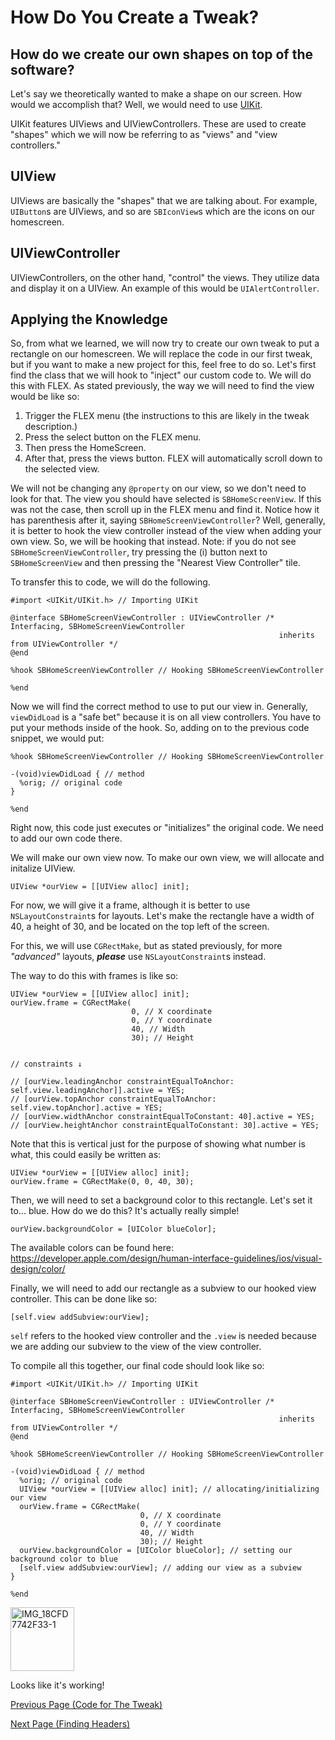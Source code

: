 # How Do You Create a Tweak?

## How do we create our own shapes on top of the software?

Let's say we theoretically wanted to make a shape on our screen. How would we accomplish that? Well, we would need to use <a href="https://developer.apple.com/documentation/uikit?language=objc">UIKit</a>. 

UIKit features UIViews and UIViewControllers. These are used to create "shapes" which we will now be referring to as "views" and "view controllers."

## UIView
UIViews are basically the "shapes" that we are talking about. For example, `UIButton`s are UIViews, and so are `SBIconView`s which are the icons on our homescreen.

## UIViewController
UIViewControllers, on the other hand, "control" the views. They utilize data and display it on a UIView. An example of this would be `UIAlertController`.  

## Applying the Knowledge

So, from what we learned, we will now try to create our own tweak to put a rectangle on our homescreen. We will replace the code in our first tweak, but if you want to make a new project for this, feel free to do so. Let's first find the class that we will hook to "inject" our custom code to. We will do this with FLEX. As stated previously, the way we will need to find the view would be like so:

1. Trigger the FLEX menu (the instructions to this are likely in the tweak description.)
2. Press the select button on the FLEX menu.
3. Then press the HomeScreen.
4. After that, press the views button. FLEX will automatically scroll down to the selected view.

We will not be changing any `@property` on our view, so we don't need to look for that. The view you should have selected is `SBHomeScreenView`. If this was not the case, then scroll up in the FLEX menu and find it. Notice how it has parenthesis after it, saying `SBHomeScreenViewController`? Well, generally, it is better to hook the view controller instead of the view when adding your own view. So, we will be hooking that instead. 
Note: if you do not see `SBHomeScreenViewController`, try pressing the (i) button next to `SBHomeScreenView` and then pressing the "Nearest View Controller" tile.

To transfer this to code, we will do the following.

```objc
#import <UIKit/UIKit.h> // Importing UIKit

@interface SBHomeScreenViewController : UIViewController /* Interfacing, SBHomeScreenViewController
                                                            inherits from UIViewController */
@end

%hook SBHomeScreenViewController // Hooking SBHomeScreenViewController

%end
```

Now we will find the correct method to use to put our view in. Generally, `viewDidLoad` is a "safe bet" because it is on all view controllers. You have to put your methods inside of the hook. So, adding on to the previous code snippet, we would put:

```objc
%hook SBHomeScreenViewController // Hooking SBHomeScreenViewController

-(void)viewDidLoad { // method
  %orig; // original code
}

%end
```

Right now, this code just executes or "initializes" the original code. We need to add our own code there.

We will make our own view now. To make our own view, we will allocate and initalize UIView.

```objc
UIView *ourView = [[UIView alloc] init];
```

For now, we will give it a frame, although it is better to use `NSLayoutConstraint`s for layouts. Let's make the rectangle have a width of 40, a height of 30, and be located on the top left of the screen.

For this, we will use `CGRectMake`, but as stated previously, for more *"advanced"* layouts, ***please*** use `NSLayoutConstraint`s instead.

The way to do this with frames is like so:

```objc
UIView *ourView = [[UIView alloc] init];
ourView.frame = CGRectMake(
                           0, // X coordinate 
                           0, // Y coordinate
                           40, // Width
                           30); // Height


// constraints ↓

// [ourView.leadingAnchor constraintEqualToAnchor: self.view.leadingAnchor]].active = YES;
// [ourView.topAnchor constraintEqualToAnchor: self.view.topAnchor].active = YES;
// [ourView.widthAnchor constraintEqualToConstant: 40].active = YES;
// [ourView.heightAnchor constraintEqualToConstant: 30].active = YES;
```

Note that this is vertical just for the purpose of showing what number is what, this could easily be written as:

```objc
UIView *ourView = [[UIView alloc] init];
ourView.frame = CGRectMake(0, 0, 40, 30); 
```

Then, we will need to set a background color to this rectangle. Let's set it to... blue. How do we do this? It's actually really simple!

```objc
ourView.backgroundColor = [UIColor blueColor];
```

The available colors can be found here: https://developer.apple.com/design/human-interface-guidelines/ios/visual-design/color/

Finally, we will need to add our rectangle as a subview to our hooked view controller. This can be done like so:

```objc
[self.view addSubview:ourView];
```

`self` refers to the hooked view controller and the `.view` is needed because we are adding our subview to the view of the view controller.

To compile all this together, our final code should look like so:

```objc
#import <UIKit/UIKit.h> // Importing UIKit

@interface SBHomeScreenViewController : UIViewController /* Interfacing, SBHomeScreenViewController
                                                            inherits from UIViewController */
@end

%hook SBHomeScreenViewController // Hooking SBHomeScreenViewController

-(void)viewDidLoad { // method
  %orig; // original code
  UIView *ourView = [[UIView alloc] init]; // allocating/initializing our view
  ourView.frame = CGRectMake(
                             0, // X coordinate 
                             0, // Y coordinate
                             40, // Width
                             30); // Height
  ourView.backgroundColor = [UIColor blueColor]; // setting our background color to blue
  [self.view addSubview:ourView]; // adding our view as a subview
}

%end
```

<img width="102" alt="IMG_18CFD7742F33-1" src="https://user-images.githubusercontent.com/81449663/140844150-c6246369-a493-47a5-a012-cf9acf4e5cdc.png">

Looks like it's working!


<a href="https://github.com/NightwindDev/Tweak-Tutorial/blob/main/p2_syntax.md">Previous Page (Code for The Tweak)</a>

<a href="https://github.com/NightwindDev/Tweak-Tutorial/blob/main/p4_headers.md">Next Page (Finding Headers)</a>
